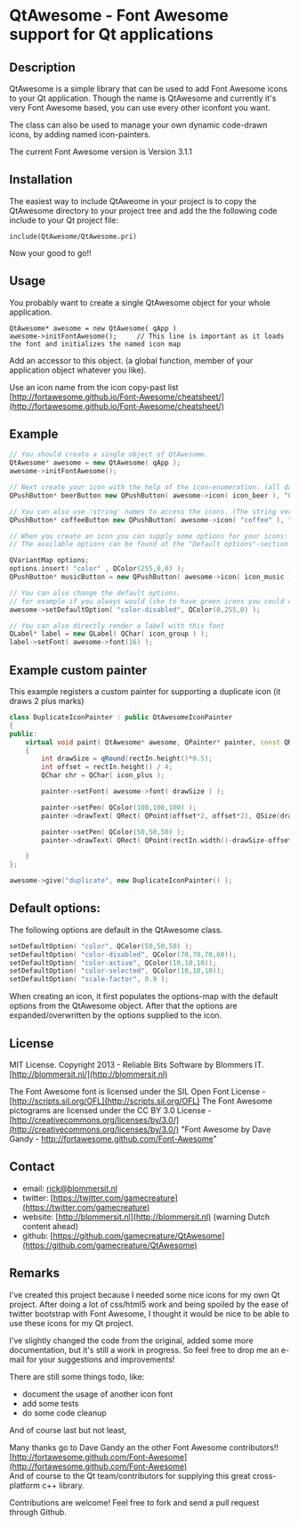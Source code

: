 QtAwesome - Font Awesome support for Qt applications
====================================================

Description
-----------

QtAwesome is a simple library that can be used to add Font Awesome icons to your Qt application.
Though the name is QtAwesome and currently it's very Font Awesome based, you can use every other 
iconfont you want.

The class can also be used to manage your own dynamic code-drawn icons, by adding named icon-painters.

The current Font Awesome version is Version 3.1.1  


Installation
------------

The easiest way to include QtAweome in your project is to copy the QtAwesome directory to your
project tree and add the the following code include to your Qt project file: 

    include(QtAwesome/QtAwesome.pri)

Now your good to go!!


Usage
-----

You probably want to create a single QtAwesome object for your whole application. 

    QtAwesome* awesome = new QtAwesome( qApp )
    awesome->initFontAwesome();     // This line is important as it loads the font and initializes the named icon map

Add an accessor to this object. (a global function, member of your application object whatever you like).

Use an icon name from the icon copy-past list [http://fortawesome.github.io/Font-Awesome/cheatsheet/](http://fortawesome.github.io/Font-Awesome/cheatsheet/)


Example
--------
  
```c++
// You should create a single object of QtAwesome.
QtAwesome* awesome = new QtAwesome( qApp );
awesome->initFontAwesome();

// Next create your icon with the help of the icon-enumeration: (all dashes are replaced by underscores)
QPushButton* beerButton new QPushButton( awesome->icon( icon_beer ), "Cheers!" );

// You can also use 'string' names to access the icons. (The string version omits the 'icon-' prefix )
QPushButton* coffeeButton new QPushButton( awesome->icon( "coffee" ), "Black please!" );

// When you create an icon you can supply some options for your icons:
// The available options can be found at the "Default options"-section

QVariantMap options;
options.insert( "color" , QColor(255,0,0) );
QPushButton* musicButton = new QPushButton( awesome->icon( icon_music ), "Music" ); 

// You can also change the default options. 
// for example if you always would like to have green icons you could call)
awesome->setDefaultOption( "color-disabled", QColor(0,255,0) );

// You can also directly render a label with this font
QLabel* label = new QLabel( QChar( icon_group ) );
label->setFont( awesome->font(16) );

```

Example custom painter
----------------------

This example registers a custom painter for supporting a duplicate icon (it draws 2 plus marks)

```c++
class DuplicateIconPainter : public QtAwesomeIconPainter
{
public:
    virtual void paint( QtAwesome* awesome, QPainter* painter, const QRect& rectIn, QIcon::Mode mode, QIcon::State state, const QVariantMap& options  )
    {
        int drawSize = qRound(rectIn.height()*0.5);
        int offset = rectIn.height() / 4;
        QChar chr = QChar( icon_plus );

        painter->setFont( awesome->font( drawSize ) );

        painter->setPen( QColor(100,100,100) );
        painter->drawText( QRect( QPoint(offset*2, offset*2), QSize(drawSize, drawSize) ), chr , QTextOption( Qt::AlignCenter|Qt::AlignVCenter ) );

        painter->setPen( QColor(50,50,50) );
        painter->drawText( QRect( QPoint(rectIn.width()-drawSize-offset, rectIn.height()-drawSize-offset), QSize(drawSize, drawSize) ), chr , QTextOption( Qt::AlignCenter|Qt::AlignVCenter ) );

    }
};

awesome->give("duplicate", new DuplicateIconPainter() );
```


Default options:
----------------
  
  The following options are default in the QtAwesome class. 

```c++
setDefaultOption( "color", QColor(50,50,50) );
setDefaultOption( "color-disabled", QColor(70,70,70,60));
setDefaultOption( "color-active", QColor(10,10,10));
setDefaultOption( "color-selected", QColor(10,10,10));
setDefaultOption( "scale-factor", 0.9 );
```

  When creating an icon, it first populates the options-map with the default options from the QtAwesome object.
  After that the options are expanded/overwritten by the options supplied to the icon.


License
-------

MIT License. Copyright 2013 - Reliable Bits Software by Blommers IT. [http://blommersit.nl/](http://blommersit.nl)

The Font Awesome font is licensed under the SIL Open Font License - [http://scripts.sil.org/OFL](http://scripts.sil.org/OFL)
The Font Awesome pictograms are licensed under the CC BY 3.0 License - [http://creativecommons.org/licenses/by/3.0/](http://creativecommons.org/licenses/by/3.0/)
"Font Awesome by Dave Gandy - http://fortawesome.github.com/Font-Awesome"

Contact
-------

* email: <rick@blommersit.nl>
* twitter: [https://twitter.com/gamecreature](https://twitter.com/gamecreature)
* website: [http://blommersit.nl](http://blommersit.nl)  (warning Dutch content ahead)
* github: [https://github.com/gamecreature/QtAwesome](https://github.com/gamecreature/QtAwesome)

Remarks
-------

I've created this project because I needed some nice icons for my own Qt project. After doing a lot of 
css/html5 work and being spoiled by the ease of twitter bootstrap with Font Awesome, 
I thought it would be nice to be able to use these icons for my Qt project.

I've slightly changed the code from the original, added some more documentation, but it's still
a work in progress. So feel free to drop me an e-mail for your suggestions and improvements! 

There are still some things todo, like:

  * document the usage of another icon font
  * add some tests
  * do some code cleanup
  
And of course last but not least, 

Many thanks go to Dave Gandy an the other Font Awesome contributors!! [http://fortawesome.github.com/Font-Awesome](http://fortawesome.github.com/Font-Awesome)  
And of course to the Qt team/contributors for supplying this great cross-platform c++ library.


Contributions are welcome! Feel free to fork and send a pull request through Github.
